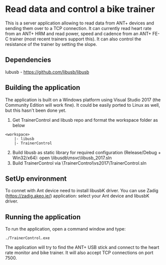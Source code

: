 # Read data and control a bike trainer

This is a server application allowing to read data from ANT+ devices and
sending them over to a TCP connection.  It can currently read heart rate from
an ANT+ HRM and read power, speed and cadence from an ANT+ FE-C trainer (most
recent trainers support this).  It can also control the resistance of the
trainer by setting the slope.

## Dependencies

lubusb - https://github.com/libusb/libusb

## Building the application

The application is built on a Windows platform using Visual Studio 2017 (the
Community Edition will work fine).  It could be easily ported to Linux as
well, but this hasn't been done yet.

1. Get TrainerControl and libusb repo and format the workspace folder as below
```
<workspace>
    |- libusb
    |- TrainerControl
```
2. Build libusb as static library for required configuration (Release/Debug + Win32/x64): open <workspace>\libusdb\msvc\libusb_2017.sln
3. Build TrainerControl via <workspace>\TrainerControl\vs2017\TrainerControl.sln

## SetUp environment

To connet with Ant device need to install libusbK driver.
You can use Zadig (https://zadig.akeo.ie/) application: select your Ant device and libusbK driver.

## Running the application

To run the application, open a command window and type:

    ./TrainerControl.exe
    
The application will try to find the ANT+ USB stick and connect to the heart
rate monitor and bike trainer.  It will also accept TCP connections on port
7500.
